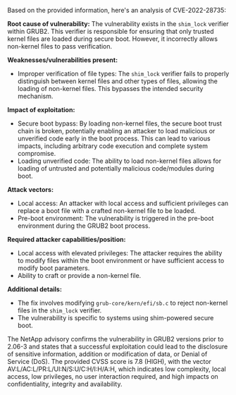 Based on the provided information, here's an analysis of CVE-2022-28735:

**Root cause of vulnerability:**
The vulnerability exists in the `shim_lock` verifier within GRUB2. This verifier is responsible for ensuring that only trusted kernel files are loaded during secure boot. However, it incorrectly allows non-kernel files to pass verification.

**Weaknesses/vulnerabilities present:**
- Improper verification of file types: The `shim_lock` verifier fails to properly distinguish between kernel files and other types of files, allowing the loading of non-kernel files. This bypasses the intended security mechanism.

**Impact of exploitation:**
- Secure boot bypass: By loading non-kernel files, the secure boot trust chain is broken, potentially enabling an attacker to load malicious or unverified code early in the boot process. This can lead to various impacts, including arbitrary code execution and complete system compromise.
- Loading unverified code: The ability to load non-kernel files allows for loading of untrusted and potentially malicious code/modules during boot.

**Attack vectors:**
- Local access: An attacker with local access and sufficient privileges can replace a boot file with a crafted non-kernel file to be loaded.
- Pre-boot environment: The vulnerability is triggered in the pre-boot environment during the GRUB2 boot process.

**Required attacker capabilities/position:**
- Local access with elevated privileges: The attacker requires the ability to modify files within the boot environment or have sufficient access to modify boot parameters.
- Ability to craft or provide a non-kernel file.

**Additional details:**

*   The fix involves modifying `grub-core/kern/efi/sb.c` to reject non-kernel files in the `shim_lock` verifier.
*   The vulnerability is specific to systems using shim-powered secure boot.

The NetApp advisory confirms the vulnerability in GRUB2 versions prior to 2.06-3 and states that a successful exploitation could lead to the disclosure of sensitive information, addition or modification of data, or Denial of Service (DoS). The provided CVSS score is 7.8 (HIGH), with the vector AV:L/AC:L/PR:L/UI:N/S:U/C:H/I:H/A:H, which indicates low complexity, local access, low privileges, no user interaction required, and high impacts on confidentiality, integrity and availability.